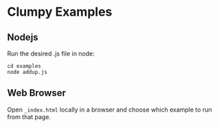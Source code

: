 # Clumpy Examples

## Nodejs

Run the desired .js file in node:
```
cd examples
node addup.js
```

## Web Browser

Open `_index.html` locally in a browser and choose which example to run from that page.
